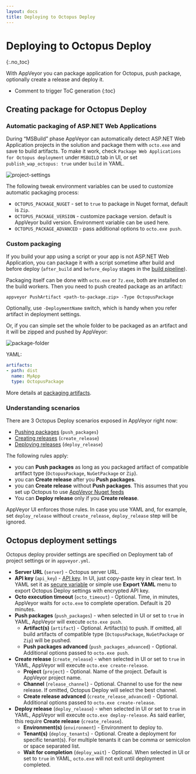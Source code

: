 ```yaml
---
layout: docs
title: Deploying to Octopus Deploy
---
```


<!-- markdownlint-disable MD022 MD032 -->
# Deploying to Octopus Deploy
{:.no_toc}

With AppVeyor you can package application for Octopus, push package, optionally create a release and deploy it.

* Comment to trigger ToC generation
{:toc}
<!-- markdownlint-enable MD022 MD032 -->

## Creating package for Octopus Deploy

### Automatic packaging of ASP.NET Web Applications

During “MSBuild” phase AppVeyor can automatically detect ASP.NET Web Application projects in the solution and package them with `octo.exe` and save to build artifacts. To make it work, check `Package Web Applications for Octopus deployment` under `MSBUILD` tab in UI, or set `publish_wap_octopus: true` under `build` in YAML.

![project-settings](/assets/img/docs/deployment/octopus-deploy/project-settings.png)

The following tweak environment variables can be used to customize automatic packaging process:

* `OCTOPUS_PACKAGE_NUGET` - set to `true` to package in Nuget format, default is `Zip`.
* `OCTOPUS_PACKAGE_VERSION` - customize package version. default is AppVeyor build version. Environment variable can be used here.
* `OCTOPUS_PACKAGE_ADVANCED` - pass additional options to `octo.exe push`.

### Custom packaging

If you build your app using a script or your app is not ASP.NET Web Application, you can package it with a script sometime after build and before deploy (`after_build` and `before_deploy` stages in the [build pipeline](/docs/build-configuration/#build-pipeline)).

Packaging itself can be done with `octo.exe` or `7z.exe`, both are installed on the build workers. Then you need to push created package as an artifact:

    appveyor PushArtifact <path-to-package.zip> -Type OctopusPackage

Optionally, use `-DeploymentName` switch, which is handy when you refer artifact in deployment settings.

Or, if you can simple set the whole folder to be packaged as an artifact and it will be zipped and pushed by AppVeyor:

![package-folder](/assets/img/docs/deployment/octopus-deploy/package-folder.png)

YAML:

```yaml
artifacts:
- path: dist
  name: MyApp
  type: OctopusPackage
```

More details at [packaging artifacts](/docs/packaging-artifacts/).

### Understanding scenarios

There are 3 Octopus Deploy scenarios exposed in AppVeyor right now:

* [Pushing packages](https://octopus.com/docs/api-and-integration/octo.exe-command-line/pushing-packages) (`push_packages`)
* [Creating releases](https://octopus.com/docs/api-and-integration/octo.exe-command-line/creating-releases) (`create_release`)
* [Deploying releases](https://octopus.com/docs/api-and-integration/octo.exe-command-line/deploying-releases) (`deploy_release`)

The following rules apply:

* you can **Push packages** as long as you packaged artifact of compatible artifact type (`OctopusPackage`, `NuGetPackage` or `Zip`).
* you can **Create release** after you **Push packages**.
* you can **Create release** without **Push packages**. This assumes that you set up Octopus to use [AppVeyor Nuget feeds](/docs/nuget/)
* You can **Deploy release** only if you **Create release**.

AppVeyor UI enforces those rules. In case you use YAML and, for example, set `deploy_release` without `create_release`, `deploy_release` step will be ignored.

## Octopus deployment settings

Octopus deploy provider settings are specified on Deployment tab of project settings or in `appveyor.yml`.

* **Server URL** (`server`) - Octopus server URL.
* **API key** (`api_key`) - [API key](https://octopus.com/docs/api-and-integration/api/how-to-create-an-api-key). In UI, just copy-paste key in clear text. In YAML set it as [secure variable](https://www.appveyor.com/docs/build-configuration/#secure-variables) or simple use **Export YAML** menu to export Octopus Deploy settings with encrypted API key.
* **Octo execution timeout** (`octo_timeout`) - Optional. Time, in minutes, AppVeyor waits for `octo.exe` to complete operation. Default is 20 minutes.
* **Push packages** (`push_packages`) - when selected in UI or set to `true` in YAML, AppVeyor will execute `octo.exe push`.
    * **Artifact(s)** (`artifact`) - Optional. Artifact(s) to push. If omitted, all build artifacts of compatible type (`OctopusPackage`, `NuGetPackage` or `Zip`) will be pushed.
    * **Push packages advanced** (`push_packages_advanced`) - Optional. Additional options passed to `octo.exe push`.
* **Create release** (`create_release`) - when selected in UI or set to `true` in YAML, AppVeyor will execute `octo.exe create-release`.
    * **Project** (`project`) - Optional. Name of the project. Default is AppVeyor project name.
    * **Channel** (`release_channel`) - Optional. Channel to use for the new release. If omitted, Octopus Deploy will select the best channel.
    * **Create release advanced** (`create_release_advanced`) - Optional. Additional options passed to `octo.exe create-release`.
* **Deploy release** (`deploy_release`) - when selected in UI or set to `true` in YAML, AppVeyor will execute `octo.exe deploy-release`. As said earlier, this require **Create release** (`create_release`).
    * **Environment(s)** (`environment`) - Environment to deploy to.
    * **Tenant(s)** (`deploy_tenants`) - Optional. Create a deployment for specific tenant(s). For multiple tenants it can be comma or semicolon or space separated list.
    * **Wait for completion** (`deploy_wait`) - Optional. When selected in UI or set to `true` in YAML, `octo.exe` will not exit until deployment completed.
    
